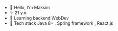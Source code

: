 - 👋 Hello, I'm Maksim
- ✨ 21 y.o
- 👀 Learning backend WebDev
- 🌱 Tech stack Java 8+ , Spring framework , React.js

<!---
notTard/notTard is a ✨ special ✨ repository because its `README.md` (this file) appears on your GitHub profile.
You can click the Preview link to take a look at your changes.
--->
